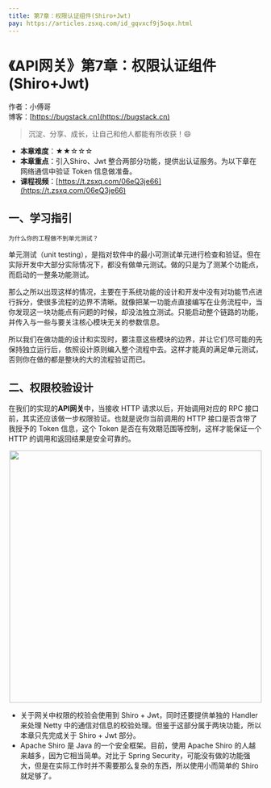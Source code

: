 ```yaml
---
title: 第7章：权限认证组件(Shiro+Jwt)
pay: https://articles.zsxq.com/id_gqvxcf9j5oqx.html
---
```


# 《API网关》第7章：权限认证组件(Shiro+Jwt)

作者：小傅哥
<br/>博客：[https://bugstack.cn](https://bugstack.cn)

>沉淀、分享、成长，让自己和他人都能有所收获！😄

- **本章难度**：★★☆☆☆
- **本章重点**：引入Shiro、Jwt 整合两部分功能，提供出认证服务。为以下章在网络通信中验证 Token 信息做准备。
- **课程视频**：[https://t.zsxq.com/06eQ3je66](https://t.zsxq.com/06eQ3je66)

## 一、学习指引

`为什么你的工程做不到单元测试？`

单元测试（unit testing），是指对软件中的最小可测试单元进行检查和验证。但在实际开发中大部分实际情况下，都没有做单元测试。做的只是为了测某个功能点，而启动的一整条功能测试。

那么之所以出现这样的情况，主要在于系统功能的设计和开发中没有对功能节点进行拆分，使很多流程的边界不清晰。就像把某一功能点直接编写在业务流程中，当你发现这一块功能点有问题的时候，却没法独立测试。只能启动整个链路的功能，并传入与一些与要关注核心模块无关的参数信息。

所以我们在做功能的设计和实现时，要注意这些模块的边界，并让它们尽可能的先保持独立运行后，依照设计原则编入整个流程中去。这样才能真的满足单元测试，否则你在做的都是整块的大的流程验证而已。

## 二、权限校验设计

在我们的实现的**API网关**中，当接收 HTTP 请求以后，开始调用对应的 RPC 接口前，其实还应该做一步权限验证。也就是说你当前调用的 HTTP 接口是否含带了我授予的 Token 信息，这个 Token 是否在有效期范围等控制，这样才能保证一个 HTTP 的调用和返回结果是安全可靠的。

<div align="center">
    <img src="https://bugstack.cn/images/article/assembly/api-gateway/api-gateway-7-01.png?raw=true" width="500px">
</div>

- 关于网关中权限的校验会使用到 Shiro + Jwt，同时还要提供单独的 Handler 来处理 Netty 中的通信对信息的校验处理。但鉴于这部分属于两块功能，所以本章只先完成关于 Shiro + Jwt 部分。
- Apache Shiro 是 Java 的一个安全框架。目前，使用 Apache Shiro 的人越来越多，因为它相当简单。对比于 Spring Security，可能没有做的功能强大，但是在实际工作时并不需要那么复杂的东西，所以使用小而简单的 Shiro 就足够了。

